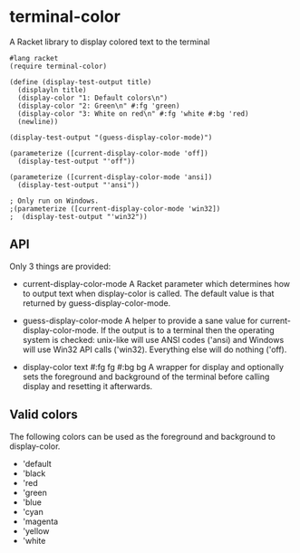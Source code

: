 terminal-color
==============

A Racket library to display colored text to the terminal

```racket
#lang racket
(require terminal-color)

(define (display-test-output title)
  (displayln title)
  (display-color "1: Default colors\n")
  (display-color "2: Green\n" #:fg 'green)
  (display-color "3: White on red\n" #:fg 'white #:bg 'red)
  (newline))

(display-test-output "(guess-display-color-mode)")

(parameterize ([current-display-color-mode 'off])
  (display-test-output "'off"))

(parameterize ([current-display-color-mode 'ansi])
  (display-test-output "'ansi"))

; Only run on Windows.
;(parameterize ([current-display-color-mode 'win32])
;  (display-test-output "'win32"))
```

API
---

Only 3 things are provided:

* current-display-color-mode
	A Racket parameter which determines how to output text when display-color
	is called. The default value is that returned by guess-display-color-mode.

* guess-display-color-mode
	A helper to provide a sane value for current-display-color-mode.
	If the output is to a terminal then the operating system is checked:
	unix-like will use ANSI codes ('ansi) and Windows will use Win32 API
	calls ('win32). Everything else will do nothing ('off).

* display-color text #:fg fg #:bg bg
	A wrapper for display and optionally sets the foreground and background
	of the terminal before calling display and resetting it afterwards.

Valid colors
------------

The following colors can be used as the foreground and background to display-color.

* 'default
* 'black
* 'red
* 'green
* 'blue
* 'cyan
* 'magenta
* 'yellow
* 'white

